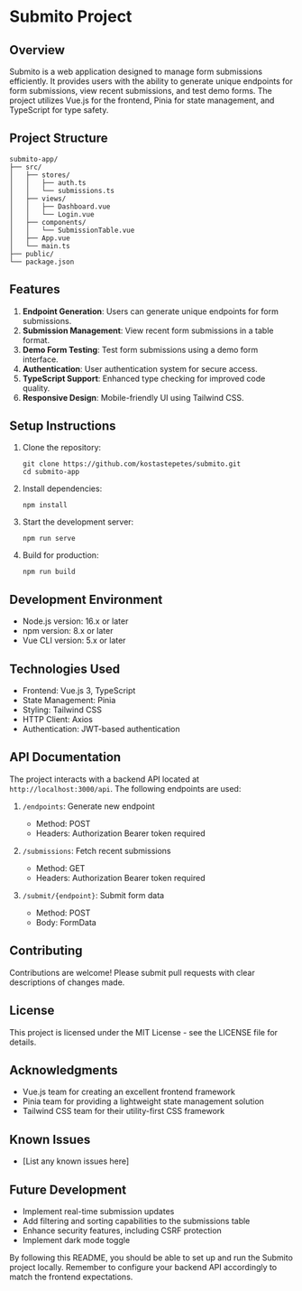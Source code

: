 # Submito Project

## Overview

Submito is a web application designed to manage form submissions efficiently. It provides users with the ability to generate unique endpoints for form submissions, view recent submissions, and test demo forms. The project utilizes Vue.js for the frontend, Pinia for state management, and TypeScript for type safety.

## Project Structure

```
submito-app/
├── src/
│   ├── stores/
│   │   ├── auth.ts
│   │   └── submissions.ts
│   ├── views/
│   │   ├── Dashboard.vue
│   │   └── Login.vue
│   ├── components/
│   │   └── SubmissionTable.vue
│   ├── App.vue
│   └── main.ts
├── public/
└── package.json
```

## Features

1. **Endpoint Generation**: Users can generate unique endpoints for form submissions.
2. **Submission Management**: View recent form submissions in a table format.
3. **Demo Form Testing**: Test form submissions using a demo form interface.
4. **Authentication**: User authentication system for secure access.
5. **TypeScript Support**: Enhanced type checking for improved code quality.
6. **Responsive Design**: Mobile-friendly UI using Tailwind CSS.

## Setup Instructions

1. Clone the repository:
   ```
   git clone https://github.com/kostastepetes/submito.git
   cd submito-app
   ```

2. Install dependencies:
   ```
   npm install
   ```

3. Start the development server:
   ```
   npm run serve
   ```

4. Build for production:
   ```
   npm run build
   ```

## Development Environment

- Node.js version: 16.x or later
- npm version: 8.x or later
- Vue CLI version: 5.x or later

## Technologies Used

- Frontend: Vue.js 3, TypeScript
- State Management: Pinia
- Styling: Tailwind CSS
- HTTP Client: Axios
- Authentication: JWT-based authentication

## API Documentation

The project interacts with a backend API located at `http://localhost:3000/api`. The following endpoints are used:

1. `/endpoints`: Generate new endpoint
   - Method: POST
   - Headers: Authorization Bearer token required

2. `/submissions`: Fetch recent submissions
   - Method: GET
   - Headers: Authorization Bearer token required

3. `/submit/{endpoint}`: Submit form data
   - Method: POST
   - Body: FormData

## Contributing

Contributions are welcome! Please submit pull requests with clear descriptions of changes made.

## License

This project is licensed under the MIT License - see the LICENSE file for details.

## Acknowledgments

- Vue.js team for creating an excellent frontend framework
- Pinia team for providing a lightweight state management solution
- Tailwind CSS team for their utility-first CSS framework

## Known Issues

- [List any known issues here]

## Future Development

- Implement real-time submission updates
- Add filtering and sorting capabilities to the submissions table
- Enhance security features, including CSRF protection
- Implement dark mode toggle

By following this README, you should be able to set up and run the Submito project locally. Remember to configure your backend API accordingly to match the frontend expectations.
